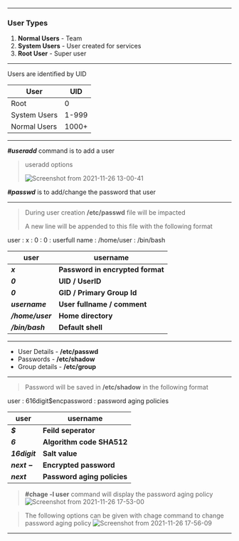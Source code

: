 ---
### User Types

1. **Normal Users**  - Team
2. **System Users**  - User created for services
3. **Root User**     - Super user 

***

Users are identified by UID

  | User | UID |
  |---|---|
  | Root | 0  |
  | System Users | 1-999  |
  | Normal Users | 1000+  |
  
 ***

***#useradd*** command is to add a user
>useradd options
>
>![Screenshot from 2021-11-26 13-00-41](https://user-images.githubusercontent.com/73754563/143580632-99c6a66a-1fe3-4e20-b24a-2e18971febe8.png)


***#passwd*** is to add/change the password that user
***
  
  >During user creation **/etc/passwd** file will be impacted
  >
  >A new line will be appended to this file with the following format

user : x : 0 : 0 : userfull name : /home/user : /bin/bash 


| user | username |
|---|---|
| ***x*** | **Password in encrypted format** |
| ***0*** | **UID / UserID** |
| ***0*** | **GID / Primary Group Id** |
| ***username*** | **User fullname / comment** |
| ***/home/user*** | **Home directory** |
| ***/bin/bash*** | **Default shell** |
***

- User Details - **/etc/passwd**
- Passwords - **/etc/shadow**
- Group details - **/etc/group**
***


>Password will be saved in **/etc/shadow** in the following format

user : $6$16digit$encpassword : password aging policies

| user | username |
|---|---|
| ***$*** | **Feild seperator** |
| ***6*** | **Algorithm code SHA512** |
| ***16digit*** | **Salt value** |
| ***next $-$*** | **Encrypted password** |
| ***next*** | **Password aging policies** |

>**#chage -l user** command will display the password aging policy
![Screenshot from 2021-11-26 17-53-00](https://user-images.githubusercontent.com/73754563/143580481-406d844a-06ba-4621-acb6-7d2ae5d19f33.png)

>The following options can be given with chage command to change password aging policy
![Screenshot from 2021-11-26 17-56-09](https://user-images.githubusercontent.com/73754563/143581036-4aa4a7a1-6218-4f13-beda-b61aa7ebd929.png)

***
